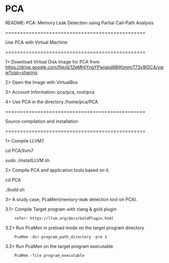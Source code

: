 # PCA

README: PCA: Memory Leak Detection using Partial Call-Path Analysis

================================================

Use PCA with Virtual Machine

================================================

1> Download Virtual Disk Image for PCA from https://drive.google.com/file/d/12eMHiYnqYPwjgpd6BjKtmmiT73y9lGC4/view?usp=sharing

2> Open the Image with VirtualBox

3> Account Information: pca/pca, root/pca

4> Use PCA in the directory /home/pca/PCA


================================================

Source compilation and installation

================================================

1> Compile LLVM7.

cd PCA/llvm7

sudo ./installLLVM.sh

2> Compile PCA and application tools based on it.

cd PCA

./build.sh

3> A study case, PcaMen(memory-leak detection tool on PCA).

   3.1> Compile Target program with clang & gold plugin
   
        refer: https://llvm.org/docs/GoldPlugin.html
        
   3.2> Run PcaMen in preload mode on the target program directory
   
        PcaMem -dir program_path_directory -pre 1	
        
   3.3> Run PcaMen on the target program executable
   
        PcaMem -file program_executable
        

